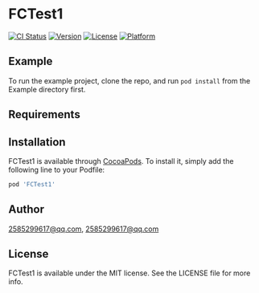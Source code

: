 # FCTest1

[![CI Status](https://img.shields.io/travis/2585299617@qq.com/FCTest1.svg?style=flat)](https://travis-ci.org/2585299617@qq.com/FCTest1)
[![Version](https://img.shields.io/cocoapods/v/FCTest1.svg?style=flat)](https://cocoapods.org/pods/FCTest1)
[![License](https://img.shields.io/cocoapods/l/FCTest1.svg?style=flat)](https://cocoapods.org/pods/FCTest1)
[![Platform](https://img.shields.io/cocoapods/p/FCTest1.svg?style=flat)](https://cocoapods.org/pods/FCTest1)

## Example

To run the example project, clone the repo, and run `pod install` from the Example directory first.

## Requirements

## Installation

FCTest1 is available through [CocoaPods](https://cocoapods.org). To install
it, simply add the following line to your Podfile:

```ruby
pod 'FCTest1'
```

## Author

2585299617@qq.com, 2585299617@qq.com

## License

FCTest1 is available under the MIT license. See the LICENSE file for more info.
